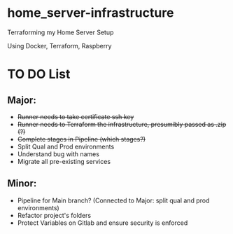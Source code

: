 # home_server-infrastructure
Terraforming my Home Server Setup

Using Docker, Terraform, Raspberry

# TO DO List

## Major:

- ~~Runner needs to take certificate ssh key~~
- ~~Runner needs to Terraform the infrastructure, presumibly passed as .zip (?)~~
- ~~Complete stages in Pipeline (which stages?)~~
- Split Qual and Prod environments
- Understand bug with names
- Migrate all pre-existing services

## Minor:
- Pipeline for Main branch? (Connected to Major: split qual and prod environments)
- Refactor project's folders
- Protect Variables on Gitlab and ensure security is enforced